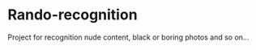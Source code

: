 Rando-recognition
===========

Project for recognition nude content, black or boring photos and so on...

